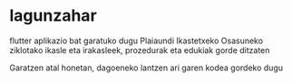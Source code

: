 # lagunzahar
<p>flutter aplikazio bat garatuko dugu Plaiaundi Ikastetxeko Osasuneko ziklotako ikasle eta irakasleek, prozedurak eta edukiak gorde ditzaten<p>
  
  <p>Garatzen atal honetan, dagoeneko lantzen ari garen kodea gordeko dugu<p>
